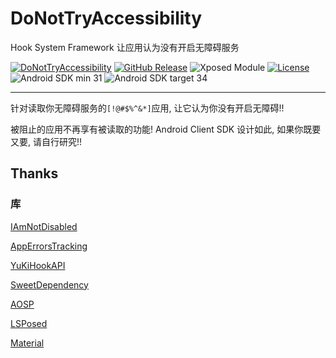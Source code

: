 # DoNotTryAccessibility

Hook System Framework 让应用认为没有开启无障碍服务

[![DoNotTryAccessibility](https://img.shields.io/badge/DoNotTryAccessibility-Project-blue?logo=github)](https://github.com/Nitsuya/DoNotTryAccessibility)
[![GitHub Release](https://img.shields.io/github/v/release/Xposed-Modules-Repo/io.github.nitsuya.donottryaccessibility)](https://github.com/Xposed-Modules-Repo/io.github.nitsuya.donottryaccessibility/releases)
![Xposed Module](https://img.shields.io/badge/Xposed-Module-blue)
[![License](https://img.shields.io/github/license/nitsuya/DoNotTryAccessibility)](https://github.com/nitsuya/DoNotTryAccessibility/blob/main/LICENSE)
![Android SDK min 31](https://img.shields.io/badge/Android%20SDK-%3E%3D%2031-brightgreen?logo=android)
![Android SDK target 34](https://img.shields.io/badge/Android%20SDK-target%2034-brightgreen?logo=android)

-----

针对读取你无障碍服务的`[!@#$%^&*]`应用, 让它认为你没有开启无障碍!!

被阻止的应用不再享有被读取的功能! Android Client SDK 设计如此, 如果你既要又要, 请自行研究!! 

## Thanks

### 库

[IAmNotDisabled](https://github.com/AoEiuV020/IAmNotDisabled)

[AppErrorsTracking](https://github.com/KitsunePie/AppErrorsTracking)

[YuKiHookAPI](https://github.com/HighCapable/YuKiHookAPI)

[SweetDependency](https://github.com/HighCapable/SweetDependency)

[AOSP](https://source.android.com/)

[LSPosed](https://github.com/LSPosed/LSPosed)

[Material](https://material.io/)

